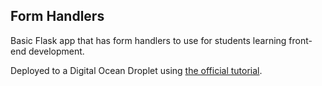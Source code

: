 ## Form Handlers

Basic Flask app that has form handlers to use for students learning front-end development. 

Deployed to a Digital Ocean Droplet using [the official tutorial](https://www.digitalocean.com/community/tutorials/how-to-deploy-a-flask-application-on-an-ubuntu-vps).
